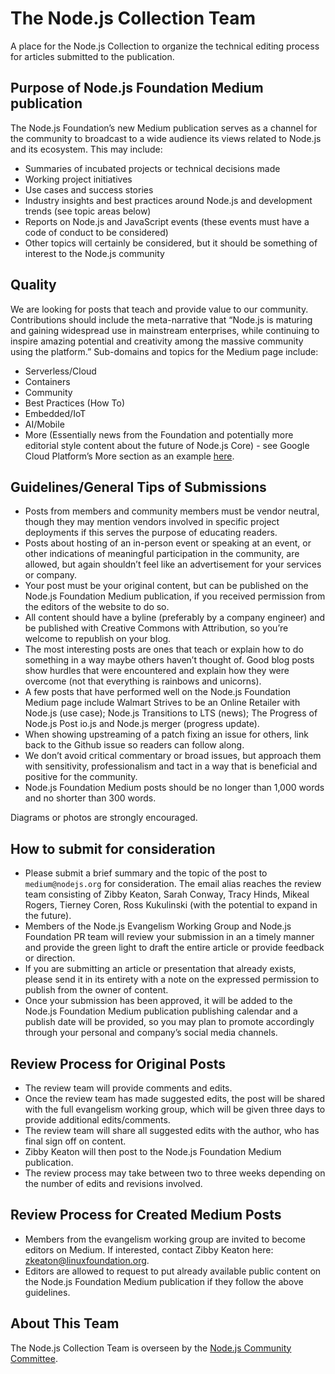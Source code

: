 # The Node.js Collection Team
A place for the Node.js Collection to organize the technical editing process for articles submitted to the publication.

## Purpose of Node.js Foundation Medium publication
The Node.js Foundation’s new Medium publication serves as a channel for the community to broadcast to a wide audience its views related to Node.js and its ecosystem. This may include:

- Summaries of incubated projects or technical decisions made
- Working project initiatives
- Use cases and success stories
- Industry insights and best practices around Node.js and development trends (see topic areas below)
- Reports on Node.js and JavaScript events (these events must have a code of conduct to be considered)
- Other topics will certainly be considered, but it should be something of interest to the Node.js community

## Quality
We are looking for posts that teach and provide value to our community. Contributions should include the meta-narrative that “Node.js is maturing and gaining widespread use in mainstream enterprises, while continuing  to inspire amazing potential and creativity among the massive community using the platform.” Sub-domains and topics for the Medium page include:

- Serverless/Cloud
- Containers
- Community
- Best Practices (How To)
- Embedded/IoT
- AI/Mobile
- More (Essentially news from the Foundation and potentially more editorial style content about the future of Node.js Core) - see Google Cloud Platform’s More section as an example [here](https://cloudplatform.googleblog.com).

## Guidelines/General Tips of Submissions

- Posts from members and community members must be vendor neutral, though they may mention vendors involved in specific project deployments if this serves the purpose of educating readers. 
- Posts about hosting of an in-person event or speaking at an event, or other indications of meaningful participation in the community, are allowed, but again shouldn’t feel like an advertisement for your services or company. 
- Your post must be your original content, but can be published on the Node.js Foundation Medium publication, if you received permission from the editors of the website to do so.
- All content should have a byline (preferably by a company engineer) and be published with Creative Commons with Attribution, so you’re welcome to republish on your blog.
- The most interesting posts are ones that teach or explain how to do something in a way maybe others haven’t thought of. Good blog posts show hurdles that were encountered and explain how they were overcome (not that everything is rainbows and unicorns). 
- A few posts that have performed well on the Node.js Foundation Medium page include Walmart Strives to be an Online Retailer with Node.js (use case); Node.js Transitions to LTS (news); The Progress of Node.js Post io.js and Node.js merger (progress update).
- When showing upstreaming of a patch fixing an issue for others, link back to the Github issue so readers can follow along. 
- We don’t avoid critical commentary or broad issues, but approach them with sensitivity, professionalism and tact in a way that is beneficial and positive for the community. 
- Node.js Foundation Medium posts should be no longer than 1,000 words and no shorter than 300 words. 

Diagrams or photos are strongly encouraged. 

## How to submit for consideration

- Please submit a brief summary and the topic of the post to `medium@nodejs.org` for consideration. The email alias reaches the review team consisting of Zibby Keaton, Sarah Conway, Tracy Hinds, Mikeal Rogers, Tierney Coren, Ross Kukulinski (with the potential to expand in the future).
- Members of the Node.js Evangelism Working Group and Node.js Foundation PR team will review your submission in an a timely manner and provide the green light to draft the entire article or provide feedback or direction. 
- If you are submitting an article or presentation that already exists, please send it in its entirety with a note on the expressed permission to publish from the owner of content.
- Once your submission has been approved, it will be added to the Node.js Foundation Medium publication publishing calendar and a publish date will be provided, so you may plan to promote accordingly through your personal and company’s social media channels. 

## Review Process for Original Posts
- The review team will provide comments and edits. 
- Once the review team has made suggested edits, the post will be shared with the full evangelism working group, which will be given three days to provide additional edits/comments.
- The review team will share all suggested edits with the author, who has final sign off on content.  
- Zibby Keaton will then post to the Node.js Foundation Medium publication.
- The review process may take between two to three weeks depending on the number of edits and revisions involved. 

## Review Process for Created Medium Posts
- Members from the evangelism working group are invited to become editors on Medium. If interested, contact Zibby Keaton here: zkeaton@linuxfoundation.org.
- Editors are allowed to request to put already available public content on the Node.js Foundation Medium publication if they follow the above guidelines. 

## About This Team
The Node.js Collection Team is overseen by the [Node.js Community Committee](https://github.com/nodejs/community-committee). 
